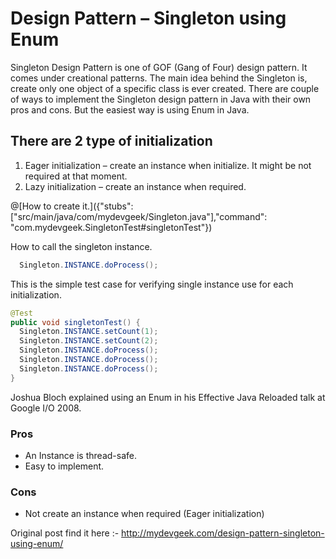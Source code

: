 # Design Pattern – Singleton using Enum

Singleton Design Pattern is one of GOF (Gang of Four) design pattern. It comes under creational patterns. The main idea behind the Singleton is, create only one object of a specific class is ever created. There are couple of ways to implement the Singleton design pattern in Java with their own pros and cons. But the easiest way is using Enum in Java.

## There are 2 type of initialization
1. Eager initialization – create an instance when initialize. It might be not required at that moment.
2. Lazy initialization – create an instance when required.


@[How to create it.]({"stubs": ["src/main/java/com/mydevgeek/Singleton.java"],"command": "com.mydevgeek.SingletonTest#singletonTest"})

How to call the singleton instance.
```java
  Singleton.INSTANCE.doProcess();
```

This is the simple test case for verifying single instance use for each initialization.   
```java
@Test
public void singletonTest() {
  Singleton.INSTANCE.setCount(1);
  Singleton.INSTANCE.setCount(2);
  Singleton.INSTANCE.doProcess();
  Singleton.INSTANCE.doProcess();
  Singleton.INSTANCE.doProcess();
}
```

Joshua Bloch explained using an Enum in his Effective Java Reloaded talk at Google I/O 2008.

### Pros

+ An Instance is thread-safe.
+ Easy to implement.

### Cons

+ Not create an instance when required (Eager initialization)

Original post find it here :- http://mydevgeek.com/design-pattern-singleton-using-enum/
